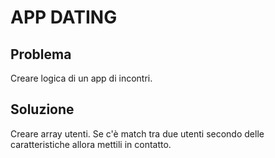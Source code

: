 # APP DATING

## Problema
Creare logica di un app di incontri.

## Soluzione
Creare array utenti.
Se c'è match tra due utenti secondo delle caratteristiche allora mettili in contatto.